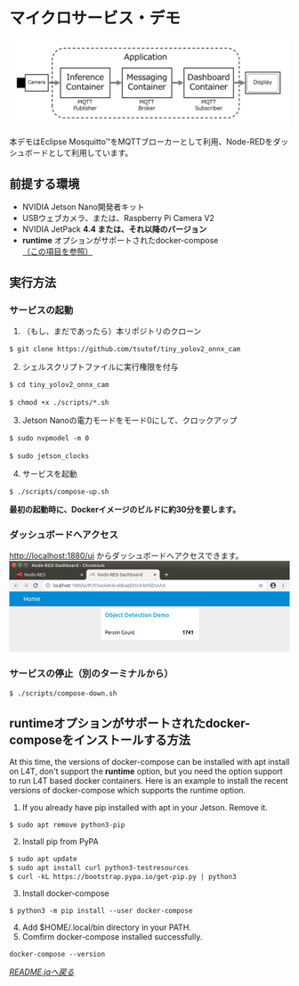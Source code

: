 # マイクロサービス・デモ

<img src="./services.png" alt="Services" title="Services" width="640">

本デモはEclipse Mosquitto™をMQTTブローカーとして利用、Node-REDをダッシュボードとして利用しています。

## 前提する環境

- NVIDIA Jetson Nano開発者キット
- USBウェブカメラ、または、Raspberry Pi Camera V2
- NVIDIA JetPack **4.4 または、それ以降のバージョン**
- **runtime** オプションがサポートされたdocker-compose [（この項目を参照）](#runtime%E3%82%AA%E3%83%97%E3%82%B7%E3%83%A7%E3%83%B3%E3%81%8C%E3%82%B5%E3%83%9D%E3%83%BC%E3%83%88%E3%81%95%E3%82%8C%E3%81%9Fdocker-compose%E3%82%92%E3%82%A4%E3%83%B3%E3%82%B9%E3%83%88%E3%83%BC%E3%83%AB%E3%81%99%E3%82%8B%E6%96%B9%E6%B3%95)

## 実行方法

### サービスの起動
1. （もし、まだであったら）本リポジトリのクローン
```
$ git clone https://github.com/tsutof/tiny_yolov2_onnx_cam
```
2. シェルスクリプトファイルに実行権限を付与
```
$ cd tiny_yolov2_onnx_cam

$ chmod +x ./scripts/*.sh
```
3. Jetson Nanoの電力モードをモード0にして、クロックアップ
```
$ sudo nvpmodel -m 0

$ sudo jetson_clocks
```
4. サービスを起動
```
$ ./scripts/compose-up.sh
```
**最初の起動時に、Dockerイメージのビルドに約30分を要します。**

### ダッシュボードへアクセス
[http://localhost:1880/ui](http://localhost:1880/ui) からダッシュボードへアクセスできます。
<img src="./dashboard.png" alt="Dashboard" title="Dashboard" width="640">

### サービスの停止（別のターミナルから）
```
$ ./scripts/compose-down.sh
```

## runtimeオプションがサポートされたdocker-composeをインストールする方法
At this time, the versions of docker-compose can be installed with apt install on L4T, don't support the **runtime** option, but you need the option support to run L4T based docker containers.
Here is an example to install the recent versions of docker-compose which supports the runtime option.

1. If you already have pip installed with apt in your Jetson. Remove it.
```
$ sudo apt remove python3-pip
```
2. Install pip from PyPA
```
$ sudo apt update
$ sudo apt install curl python3-testresources
$ curl -kL https://bootstrap.pypa.io/get-pip.py | python3
```
3. Install docker-compose
```
$ python3 -m pip install --user docker-compose
```
4. Add $HOME/.local/bin directory in your PATH.
5. Comfirm docker-compose installed successfully.
```
docker-compose --version
```

*[README.jaへ戻る](../README.ja.md)*
